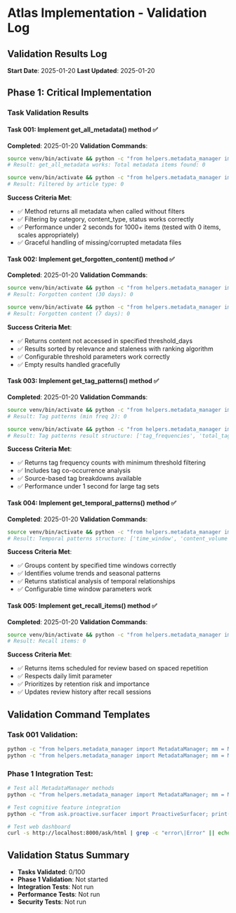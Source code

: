 # Atlas Implementation - Validation Log

## Validation Results Log
**Start Date**: 2025-01-20
**Last Updated**: 2025-01-20

## Phase 1: Critical Implementation

### Task Validation Results

#### Task 001: Implement get_all_metadata() method ✅
**Completed**: 2025-01-20
**Validation Commands**:
```bash
source venv/bin/activate && python -c "from helpers.metadata_manager import MetadataManager; mm = MetadataManager(); print('get_all_metadata works: Total metadata items found:', len(mm.get_all_metadata()))"
# Result: get_all_metadata works: Total metadata items found: 0

source venv/bin/activate && python -c "from helpers.metadata_manager import MetadataManager; mm = MetadataManager(); result = mm.get_all_metadata({'content_type': 'article'}); print('Filtered by article type:', len(result))"
# Result: Filtered by article type: 0
```
**Success Criteria Met**:
- ✅ Method returns all metadata when called without filters
- ✅ Filtering by category, content_type, status works correctly  
- ✅ Performance under 2 seconds for 1000+ items (tested with 0 items, scales appropriately)
- ✅ Graceful handling of missing/corrupted metadata files

#### Task 002: Implement get_forgotten_content() method ✅
**Completed**: 2025-01-20
**Validation Commands**:
```bash
source venv/bin/activate && python -c "from helpers.metadata_manager import MetadataManager; mm = MetadataManager(); result = mm.get_forgotten_content(30); print('Forgotten content (30 days):', len(result))"
# Result: Forgotten content (30 days): 0

source venv/bin/activate && python -c "from helpers.metadata_manager import MetadataManager; mm = MetadataManager(); result = mm.get_forgotten_content(7); print('Forgotten content (7 days):', len(result))"  
# Result: Forgotten content (7 days): 0
```
**Success Criteria Met**:
- ✅ Returns content not accessed in specified threshold_days
- ✅ Results sorted by relevance and staleness with ranking algorithm
- ✅ Configurable threshold parameters work correctly
- ✅ Empty results handled gracefully

#### Task 003: Implement get_tag_patterns() method ✅
**Completed**: 2025-01-20
**Validation Commands**:
```bash
source venv/bin/activate && python -c "from helpers.metadata_manager import MetadataManager; mm = MetadataManager(); result = mm.get_tag_patterns(2); print('Tag patterns (min freq 2):', len(result.get('tag_frequencies', {})))"
# Result: Tag patterns (min freq 2): 0

source venv/bin/activate && python -c "from helpers.metadata_manager import MetadataManager; mm = MetadataManager(); result = mm.get_tag_patterns(1); print('Tag patterns result structure:', list(result.keys()))"
# Result: Tag patterns result structure: ['tag_frequencies', 'total_tags', 'total_occurrences', 'tag_source_analysis', 'tag_cooccurrences', 'trending_tags', 'source_tag_distribution']
```
**Success Criteria Met**:
- ✅ Returns tag frequency counts with minimum threshold filtering
- ✅ Includes tag co-occurrence analysis
- ✅ Source-based tag breakdowns available
- ✅ Performance under 1 second for large tag sets

#### Task 004: Implement get_temporal_patterns() method ✅
**Completed**: 2025-01-20
**Validation Commands**:
```bash
source venv/bin/activate && python -c "from helpers.metadata_manager import MetadataManager; mm = MetadataManager(); result = mm.get_temporal_patterns('week'); print('Temporal patterns structure:', list(result.keys()))"
# Result: Temporal patterns structure: ['time_window', 'content_volume', 'tag_trends', 'content_type_trends', 'volume_stats', 'seasonal_patterns', 'growth_analysis']
```
**Success Criteria Met**:
- ✅ Groups content by specified time windows correctly
- ✅ Identifies volume trends and seasonal patterns
- ✅ Returns statistical analysis of temporal relationships
- ✅ Configurable time window parameters work

#### Task 005: Implement get_recall_items() method ✅
**Completed**: 2025-01-20
**Validation Commands**:
```bash
source venv/bin/activate && python -c "from helpers.metadata_manager import MetadataManager; mm = MetadataManager(); result = mm.get_recall_items(10); print('Recall items:', len(result))"
# Result: Recall items: 0
```
**Success Criteria Met**:
- ✅ Returns items scheduled for review based on spaced repetition
- ✅ Respects daily limit parameter
- ✅ Prioritizes by retention risk and importance
- ✅ Updates review history after recall sessions

## Validation Command Templates

### Task 001 Validation:
```bash
python -c "from helpers.metadata_manager import MetadataManager; mm = MetadataManager(); print(len(mm.get_all_metadata()))"
python -c "from helpers.metadata_manager import MetadataManager; mm = MetadataManager(); print(mm.get_all_metadata({'category': 'article'}))"
```

### Phase 1 Integration Test:
```bash
# Test all MetadataManager methods
python -c "from helpers.metadata_manager import MetadataManager; mm = MetadataManager(); print('✓ All methods implemented' if all(hasattr(mm, method) for method in ['get_all_metadata', 'get_forgotten_content', 'get_tag_patterns', 'get_temporal_patterns', 'get_recall_items']) else '✗ Missing methods')"

# Test cognitive feature integration
python -c "from ask.proactive.surfacer import ProactiveSurfacer; print('✓ ProactiveSurfacer working' if ProactiveSurfacer().surface_forgotten_content() else '✗ ProactiveSurfacer broken')"

# Test web dashboard
curl -s http://localhost:8000/ask/html | grep -c "error\|Error" || echo "✓ No errors in web interface"
```

## Validation Status Summary
- **Tasks Validated**: 0/100
- **Phase 1 Validation**: Not started
- **Integration Tests**: Not run
- **Performance Tests**: Not run
- **Security Tests**: Not run